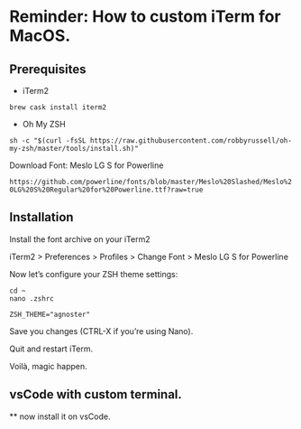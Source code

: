 # Reminder: How to custom iTerm for MacOS.

## Prerequisites

- iTerm2

`brew cask install iterm2`

- Oh My ZSH

`sh -c "$(curl -fsSL https://raw.githubusercontent.com/robbyrussell/oh-my-zsh/master/tools/install.sh)"`

Download Font: Meslo LG S for Powerline

`https://github.com/powerline/fonts/blob/master/Meslo%20Slashed/Meslo%20LG%20S%20Regular%20for%20Powerline.ttf?raw=true`


## Installation

Install the font archive on your iTerm2

iTerm2 > Preferences > Profiles > Change Font > Meslo LG S for Powerline

Now let’s configure your ZSH theme settings:

~~~ 
cd ~
nano .zshrc 
~~~

`ZSH_THEME="agnoster"`


Save you changes (CTRL-X if you’re using Nano).

Quit and restart iTerm.

Voilà, magic happen.



## vsCode with custom terminal.

** now install it on vsCode.
